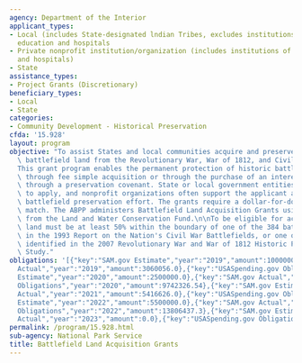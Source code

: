 ```yaml
---
agency: Department of the Interior
applicant_types:
- Local (includes State-designated lndian Tribes, excludes institutions of higher
  education and hospitals
- Private nonprofit institution/organization (includes institutions of higher education
  and hospitals)
- State
assistance_types:
- Project Grants (Discretionary)
beneficiary_types:
- Local
- State
categories:
- Community Development - Historical Preservation
cfda: '15.928'
layout: program
objective: "To assist States and local communities acquire and preserve threatened\
  \ battlefield land from the Revolutionary War, War of 1812, and Civil War. \n\n\
  This grant program enables the permanent protection of historic battlefield lands\
  \ through fee simple acquisition or through the purchase of an interest in the land\
  \ through a preservation covenant. State or local government entities are eligible\
  \ to apply, and nonprofit organizations often support the applicant agency in the\
  \ battlefield preservation effort. The grants require a dollar-for-dollar non-Federal\
  \ match. The ABPP administers Battlefield Land Acquisition Grants using funds appropriated\
  \ from the Land and Water Conservation Fund.\n\nTo be eligible for acquisition,\
  \ land must be at least 50% within the boundary of one of the 384 battlefields identified\
  \ in the 1993 Report on the Nation's Civil War Battlefields, or one of the 677 battlefields\
  \ identified in the 2007 Revolutionary War and War of 1812 Historic Preservation\
  \ Study."
obligations: '[{"key":"SAM.gov Estimate","year":"2019","amount":10000000.0},{"key":"SAM.gov
  Actual","year":"2019","amount":3060056.0},{"key":"USASpending.gov Obligations","year":"2019","amount":3060056.32},{"key":"SAM.gov
  Estimate","year":"2020","amount":2500000.0},{"key":"SAM.gov Actual","year":"2020","amount":9742326.0},{"key":"USASpending.gov
  Obligations","year":"2020","amount":9742326.54},{"key":"SAM.gov Estimate","year":"2021","amount":10000000.0},{"key":"SAM.gov
  Actual","year":"2021","amount":5416626.0},{"key":"USASpending.gov Obligations","year":"2021","amount":4771629.68},{"key":"SAM.gov
  Estimate","year":"2022","amount":5500000.0},{"key":"SAM.gov Actual","year":"2022","amount":13806437.0},{"key":"USASpending.gov
  Obligations","year":"2022","amount":13806437.3},{"key":"SAM.gov Estimate","year":"2023","amount":14000000.0},{"key":"SAM.gov
  Actual","year":"2023","amount":0.0},{"key":"USASpending.gov Obligations","year":"2023","amount":10940327.94}]'
permalink: /program/15.928.html
sub-agency: National Park Service
title: Battlefield Land Acquisition Grants
---
```

